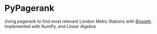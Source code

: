 # PyPagerank
Using pagerank to find most relevant London Metro Stations with [Bissiatti](https://github.com/Bissiatti). Implemented with NumPy, and Linear Algebra
